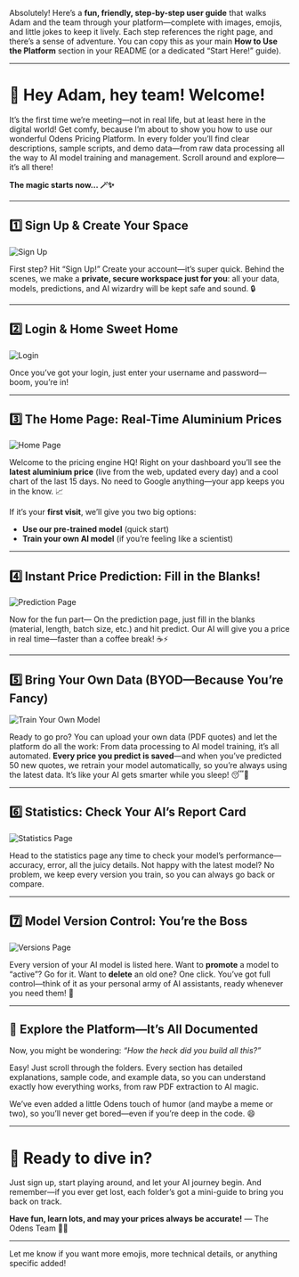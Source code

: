 Absolutely! Here’s a **fun, friendly, step-by-step user guide** that walks Adam and the team through your platform—complete with images, emojis, and little jokes to keep it lively. Each step references the right page, and there’s a sense of adventure.
You can copy this as your main **How to Use the Platform** section in your README (or a dedicated “Start Here!” guide).

---

# 👋 Hey Adam, hey team! Welcome!

It’s the first time we’re meeting—not in real life, but at least here in the digital world!
Get comfy, because I’m about to show you how to use our wonderful Odens Pricing Platform. In every folder you’ll find clear descriptions, sample scripts, and demo data—from raw data processing all the way to AI model training and management. Scroll around and explore—it’s all there!

**The magic starts now… 🪄✨**

---

## 1️⃣ Sign Up & Create Your Space

![Sign Up](Platform/page_1.png)

First step? Hit “Sign Up!”
Create your account—it’s super quick. Behind the scenes, we make a **private, secure workspace just for you**: all your data, models, predictions, and AI wizardry will be kept safe and sound. 🔒

---

## 2️⃣ Login & Home Sweet Home

![Login](Platform/page_2.png)

Once you’ve got your login, just enter your username and password—boom, you’re in!

---

## 3️⃣ The Home Page: Real-Time Aluminium Prices

![Home Page](Platform/page_3.png)

Welcome to the pricing engine HQ!
Right on your dashboard you’ll see the **latest aluminium price** (live from the web, updated every day) and a cool chart of the last 15 days. No need to Google anything—your app keeps you in the know. 📈

If it’s your **first visit**, we’ll give you two big options:

* **Use our pre-trained model** (quick start)
* **Train your own AI model** (if you’re feeling like a scientist)

---

## 4️⃣ Instant Price Prediction: Fill in the Blanks!

![Prediction Page](Platform/page_4.png)

Now for the fun part—
On the prediction page, just fill in the blanks (material, length, batch size, etc.) and hit predict.
Our AI will give you a price in real time—faster than a coffee break! ☕⚡

---

## 5️⃣ Bring Your Own Data (BYOD—Because You’re Fancy)

![Train Your Own Model](Platform/page_5.png)

Ready to go pro?
You can upload your own data (PDF quotes) and let the platform do all the work:
From data processing to AI model training, it’s all automated.
**Every price you predict is saved**—and when you’ve predicted 50 new quotes, we retrain your model automatically, so you’re always using the latest data.
It’s like your AI gets smarter while you sleep! 😴🤖

---

## 6️⃣ Statistics: Check Your AI’s Report Card

![Statistics Page](Platform/page_6.png)

Head to the statistics page any time to check your model’s performance—accuracy, error, all the juicy details.
Not happy with the latest model? No problem, we keep every version you train, so you can always go back or compare.

---

## 7️⃣ Model Version Control: You’re the Boss

![Versions Page](Platform/page_6.png)

Every version of your AI model is listed here.
Want to **promote** a model to “active”? Go for it.
Want to **delete** an old one? One click.
You’ve got full control—think of it as your personal army of AI assistants, ready whenever you need them! 🦾

---

## 🎉 Explore the Platform—It’s All Documented

Now, you might be wondering:
*“How the heck did you build all this?”*

Easy! Just scroll through the folders. Every section has detailed explanations, sample code, and example data, so you can understand exactly how everything works, from raw PDF extraction to AI magic.

We’ve even added a little Odens touch of humor (and maybe a meme or two), so you’ll never get bored—even if you’re deep in the code. 😄

---

# 🚀 Ready to dive in?

Just sign up, start playing around, and let your AI journey begin.
And remember—if you ever get lost, each folder’s got a mini-guide to bring you back on track.

**Have fun, learn lots, and may your prices always be accurate!**
— The Odens Team 🤝✨

---

Let me know if you want more emojis, more technical details, or anything specific added!
